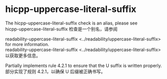 # hicpp-uppercase-literal-suffix

The hicpp-uppercase-literal-suffix check is an alias, please see  
hicpp-uppercase-literal-suffix 检查是一个别名，请参阅

readability-uppercase-literal-suffix <../readability/uppercase-literal-suffix> for more information.  
readability-uppercase-literal-suffix <../readability/uppercase-literal-suffix> 以获取更多信息。

Partially implements rule 4.2.1 to ensure that the U suffix is written properly.  
部分实现了规则 4.2.1，以确保 U 后缀被正确书写。
